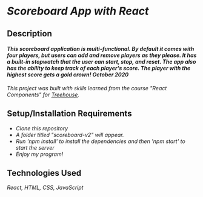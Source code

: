 # _Scoreboard App with React_

## Description

#### _This scoreboard application is multi-functional. By default it comes with four players, but users can add and remove players as they please. It has a built-in stopwatch that the user can start, stop, and reset. The app also has the ability to keep track of each player's score. The player with the highest score gets a gold crown! October 2020_


_This project was built with skills learned from the course "React Components" for [Treehouse](https://teamtreehouse.com/)._

## Setup/Installation Requirements

* _Clone this repository_
* _A folder titled "scoreboard-v2" will appear._
* _Run 'npm install' to install the dependencies and then 'npm start' to start the server_
* _Enjoy my program!_

## Technologies Used

_React, HTML, CSS, JavaScript_
